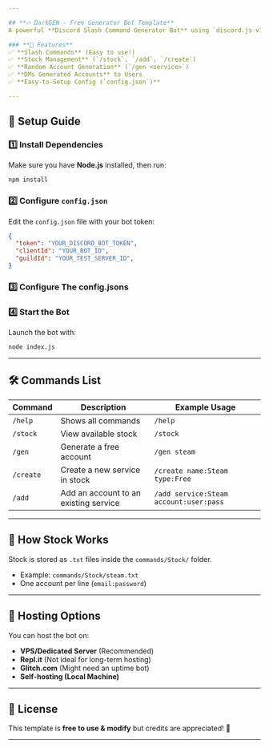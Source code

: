 ```yaml
---

## **🔥 DarkGEN - Free Generator Bot Template**  
A powerful **Discord Slash Command Generator Bot** using `discord.js v14`. Perfect for **stock-based account generators** like Crunchyroll, Xbox, Steam, and more!  

### **📌 Features**  
✅ **Slash Commands** (Easy to use!)  
✅ **Stock Management** (`/stock`, `/add`, `/create`)  
✅ **Random Account Generation** (`/gen <service>`)  
✅ **DMs Generated Accounts** to Users  
✅ **Easy-to-Setup Config (`config.json`)**  

---
```


## **📂 Setup Guide**  

### **1️⃣ Install Dependencies**  
Make sure you have **Node.js** installed, then run:  
```bash
npm install
```

### **2️⃣ Configure `config.json`**  
Edit the `config.json` file with your bot token:  
```json
{
  "token": "YOUR_DISCORD_BOT_TOKEN",
  "clientId": "YOUR_BOT_ID",
  "guildId": "YOUR_TEST_SERVER_ID",
}
```

### **3️⃣ Configure The config.jsons**  


### **4️⃣ Start the Bot**  
Launch the bot with:  
```bash
node index.js
```

---

## **🛠 Commands List**  

| Command         | Description                                 | Example Usage |
|----------------|---------------------------------------------|--------------|
| `/help`        | Shows all commands                         | `/help` |
| `/stock`       | View available stock                       | `/stock` |
| `/gen`         | Generate a free account                    | `/gen steam` |
| `/create`      | Create a new service in stock              | `/create name:Steam type:Free` |
| `/add`         | Add an account to an existing service      | `/add service:Steam account:user:pass` |

---

## **📜 How Stock Works**  
Stock is stored as `.txt` files inside the `commands/Stock/` folder.  
- Example: `commands/Stock/steam.txt`  
- One account per line (`email:password`)  

---

## **📡 Hosting Options**  
You can host the bot on:  
- **VPS/Dedicated Server** (Recommended)  
- **Repl.it** (Not ideal for long-term hosting)  
- **Glitch.com** (Might need an uptime bot)  
- **Self-hosting (Local Machine)**  

---

## **📜 License**  
This template is **free to use & modify** but credits are appreciated! 🚀  

---
